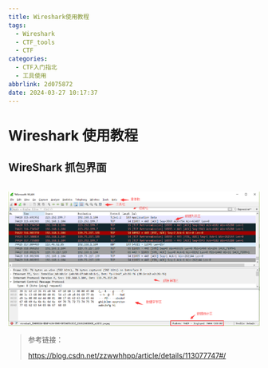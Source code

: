 ```yaml
---
title: Wireshark使用教程
tags:
  - Wireshark
  - CTF_tools
  - CTF
categories:
  - CTF入门指北
  - 工具使用
abbrlink: 2d075872
date: 2024-03-27 10:17:37
---
```


# Wireshark 使用教程

## WireShark 抓包界面

​ ![界面](../img/Wireshark/1.png)

> 参考链接：
>
> https://blog.csdn.net/zzwwhhpp/article/details/113077747#/

